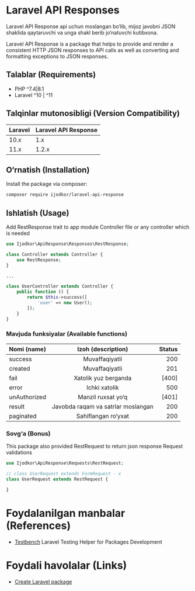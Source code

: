 # Laravel API Responses

Laravel API Response api uchun moslangan bo&#8216;lib, mijoz javobni JSON shaklida qaytaruvchi va unga shakl berib
jo&#8216;natuvchi kutibxona.

Laravel API Response is a package that helps to provide and render a consistent HTTP JSON responses to API calls as well
as converting and formatting exceptions to JSON responses.

## Talablar (Requirements)

- PHP ^7.4|8.1
- Laravel ^10 | ^11

## Talqinlar mutonosibligi (Version Compatibility)

| Laravel | Laravel API Response | 
|:--------|:---------------------|
| 10.x    | 1.x                  |
| 11.x    | 1.2.x                |

## O&#8216;rnatish (Installation)

Install the package via composer:

```bash
composer require ijodkor/laravel-api-response
```

## Ishlatish (Usage)

Add RestResponse trait to app module Controller file or any controller which is needed

```php
use Ijodkor\ApiResponse\Responses\RestResponse;

class Controller extends Controller {
    use RestResponse;
}

...

class UserController extends Controller {
    public function () {
        return $this->success([
            'user' => new User();
        ]);
    }
}
```

### Mavjuda funksiyalar (Available functions)

| Nomi (name)  |         Izoh (description)         | Status |
|:-------------|:----------------------------------:|-------:|
| success      |           Muvaffaqiyatli           |    200 |
| created      |           Muvaffaqiyatli           |    201 |
| fail         |        Xatolik yuz berganda        |  [400] |
| error        |           Ichki xatolik            |    500 |
| unAuthorized |      Manzil ruxsat yo&#8216;q      |  [401] |
| result       | Javobda raqam va satrlar moslangan |    200 |
| paginated    |     Sahiflangan ro&#8216;yxat      |    200 |

### Sovg&#8216;a (Bonus)

This package also provided RestRequest to return json response Request validations

```php
use Ijodkor\ApiResponse\Requests\RestRequest;

// class UserRequest extends FormRequest - x
class UserRequest extends RestRequest {

}
```

# Foydalanilgan manbalar (References)

- [Testbench](https://packages.tools/testbench) Laravel Testing Helper for Packages Development

# Foydali havolalar (Links)

- [Create Laravel package](https://laravel-news.com/building-your-own-laravel-packages)